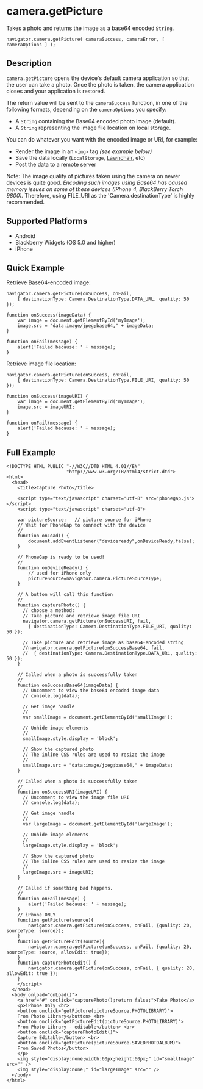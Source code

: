 camera.getPicture
=================

Takes a photo and returns the image as a base64 encoded `String`.

    navigator.camera.getPicture( cameraSuccess, cameraError, [ cameraOptions ] );

Description
-----------

`camera.getPicture` opens the device's default camera application so that the user can take a photo. Once the photo is taken, the camera application closes and your application is restored.

The return value will be sent to the `cameraSuccess` function, in one of the following formats, depending on the `cameraOptions` you specify:

- A `String` containing the Base64 encoded photo image (default). 
- A `String` representing the image file location on local storage.  

You can do whatever you want with the encoded image or URI, for example:

- Render the image in an `<img>` tag _(see example below)_
- Save the data locally (`LocalStorage`, [Lawnchair](http://brianleroux.github.com/lawnchair/), etc)
- Post the data to a remote server

Note: The image quality of pictures taken using the camera on newer devices is quite good.  _Encoding such images using Base64 has caused memory issues on some of these devices (iPhone 4, BlackBerry Torch 9800)._  Therefore, using FILE_URI as the 'Camera.destinationType' is highly recommended.

Supported Platforms
-------------------

- Android
- Blackberry Widgets (OS 5.0 and higher)
- iPhone

Quick Example
-------------

Retrieve Base64-encoded image:

    navigator.camera.getPicture(onSuccess, onFail, 
	    { destinationType: Camera.DestinationType.DATA_URL, quality: 50 }); 

    function onSuccess(imageData) {
	    var image = document.getElementById('myImage');
        image.src = "data:image/jpeg;base64," + imageData;
    }

	function onFail(message) {
		alert('Failed because: ' + message);
	}

Retrieve image file location: 

    navigator.camera.getPicture(onSuccess, onFail, 
	    { destinationType: Camera.DestinationType.FILE_URI, quality: 50 }); 

    function onSuccess(imageURI) {
	    var image = document.getElementById('myImage');
        image.src = imageURI;
    }

	function onFail(message) {
		alert('Failed because: ' + message);
	}


Full Example
------------

    <!DOCTYPE HTML PUBLIC "-//W3C//DTD HTML 4.01//EN"
                          "http://www.w3.org/TR/html4/strict.dtd">
    <html>
      <head>
    	<title>Capture Photo</title>

    	<script type="text/javascript" charset="utf-8" src="phonegap.js"></script>
        <script type="text/javascript" charset="utf-8">

        var pictureSource;   // picture source for iPhone
	    // Wait for PhoneGap to connect with the device
	    //
    	function onLoad() {
    		document.addEventListener("deviceready",onDeviceReady,false);
    	}
	
    	// PhoneGap is ready to be used!
    	//
    	function onDeviceReady() {
    	    // used for iPhone only
    	    pictureSource=navigator.camera.PictureSourceType;
    	}

	    // A button will call this function
	    //
    	function capturePhoto() {
          // choose a method:
          // Take picture and retrieve image file URI 
          navigator.camera.getPicture(onSuccessURI, fail, 
            { destinationType: Camera.DestinationType.FILE_URI, quality: 50 });

          // Take picture and retrieve image as base64-encoded string
          //navigator.camera.getPicture(onSuccessBase64, fail, 
	      //  { destinationType: Camera.DestinationType.DATA_URL, quality: 50 });
    	}

        // Called when a photo is successfully taken
        //
        function onSuccessBase64(imageData) {
    	  // Uncomment to view the base64 encoded image data
          // console.log(data);
	  
    	  // Get image handle
    	  //
    	  var smallImage = document.getElementById('smallImage');
	  
    	  // Unhide image elements
    	  //
    	  smallImage.style.display = 'block';
	  
    	  // Show the captured photo
    	  // The inline CSS rules are used to resize the image
    	  //
          smallImage.src = "data:image/jpeg;base64," + imageData;
        }

        // Called when a photo is successfully taken
        //
        function onSuccessURI(imageURI) {
    	  // Uncomment to view the image file URI 
          // console.log(data);
	  
    	  // Get image handle
    	  //
    	  var largeImage = document.getElementById('largeImage');
	  
    	  // Unhide image elements
    	  //
    	  largeImage.style.display = 'block';
	  
    	  // Show the captured photo
    	  // The inline CSS rules are used to resize the image
    	  //
    	  largeImage.src = imageURI;
        }
	
	    // Called if something bad happens.
	    // 
    	function onFail(mesage) {
    		alert('Failed because: ' + message);
    	}
        // iPhone ONLY
        function getPicture(source){
            navigator.camera.getPicture(onSuccess, onFail, {quality: 20, sourceType: source});
        }
        function getPictureEdit(source){
            navigator.camera.getPicture(onSuccess, onFail, {quality: 20, sourceType: source, allowEdit: true});
        }
        function capturePhotoEdit() {
            navigator.camera.getPicture(onSuccess, onFail, { quality: 20, allowEdit: true }); 
        }
        </script>
      </head>
      <body onload="onLoad()">
    	<a href="#" onclick="capturePhoto();return false;">Take Photo</a>
        <p>iPhone Only <br>
        <button onclick="getPicture(pictureSource.PHOTOLIBRARY)">
        From Photo Library</button> <br>
        <button onclick="getPictureEdit(pictureSource.PHOTOLIBRARY)">
        From Photo Library - editable</button> <br>
        <button onclick="capturePhotoEdit()">
        Capture Editable</button> <br>
        <button onclick="getPicture(pictureSource.SAVEDPHOTOALBUM)">
        From Saved Photos</button>
        </p>
    	<img style="display:none;width:60px;height:60px;" id="smallImage" src="" />
    	<img style="display:none;" id="largeImage" src="" />
      </body>
    </html>
